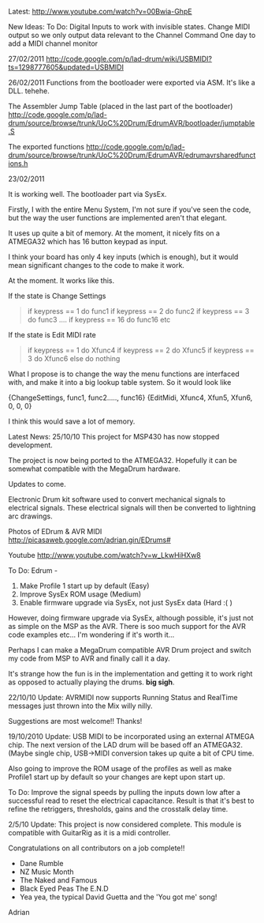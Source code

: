 Latest:
http://www.youtube.com/watch?v=00Bwia-GhpE

New Ideas:
To Do:
Digital Inputs to work with invisible states.
Change MIDI output so we only output data relevant to the Channel Command
One day to add a MIDI channel monitor

27/02/2011
http://code.google.com/p/lad-drum/wiki/USBMIDI?ts=1298777605&updated=USBMIDI

26/02/2011
Functions from the bootloader were exported via ASM.
It's like a DLL. tehehe.

The Assembler Jump Table (placed in the last part of the bootloader)
http://code.google.com/p/lad-drum/source/browse/trunk/UoC%20Drum/EdrumAVR/bootloader/jumptable.S

The exported functions
http://code.google.com/p/lad-drum/source/browse/trunk/UoC%20Drum/EdrumAVR/edrumavrsharedfunctions.h

23/02/2011

It is working well. The bootloader part via SysEx.

Firstly, I with the entire Menu System, I'm not sure if you've seen the code, but the way the user functions are implemented aren't that elegant.

It uses up quite a bit of memory. At the moment, it nicely fits on a ATMEGA32 which has 16 button keypad as input.

I think your board has only 4 key inputs (which is enough), but it would mean significant changes to the code to make it work.

At the moment. It works like this.

If the state is Change Settings
> if keypress == 1 do func1
> if keypress == 2 do func2
> if keypress == 3 do func3
....
> if keypress == 16 do func16
etc

If the state is Edit MIDI rate
> if keypress == 1 do Xfunc4
> if keypress == 2 do Xfunc5
> if keypress == 3 do Xfunc6
else do nothing

What I propose is to change the way the menu functions are interfaced with, and make it into a big lookup table system. So it would look like

{ChangeSettings, func1, func2....., func16}
{EditMidi, Xfunc4, Xfun5, Xfun6, 0, 0, 0}

I think this would save a lot of memory.




Latest News: 25/10/10
This project for MSP430 has now stopped development.

The project is now being ported to the ATMEGA32. Hopefully it can be somewhat compatible with the MegaDrum hardware.

Updates to come.



Electronic Drum kit software used to convert mechanical signals to electrical signals. These electrical signals will then be converted to lightning arc drawings.

Photos
of EDrum & AVR MIDI
http://picasaweb.google.com/adrian.gin/EDrums#

Youtube
http://www.youtube.com/watch?v=w_LkwHiHXw8

To Do:
Edrum -
1. Make Profile 1 start up by default (Easy)
2. Improve SysEx ROM usage (Medium)
3. Enable firmware upgrade via SysEx, not just SysEx data  (Hard :( )

However, doing firmware upgrade via SysEx, although possible, it's just not as simple on the MSP as the AVR. There is soo much support for the AVR code examples etc... I'm wondering if it's worth it...

Perhaps I can make a MegaDrum compatible AVR Drum project and switch my code from MSP to AVR and finally call it a day.

It's strange how the fun is in the implementation and getting it to work right as opposed to actually playing the drums. **big sigh**.

22/10/10 Update:
AVRMIDI now supports Running Status and RealTime messages just thrown into the Mix willy nilly.

Suggestions are most welcome!! Thanks!



19/10/2010 Update:
USB MIDI to be incorporated using an external ATMEGA chip. The next version of the LAD drum will be based off an ATMEGA32. (Maybe single chip, USB->MIDI conversion takes up quite a bit of CPU time.

Also going to improve the ROM usage of the profiles as well as make Profile1 start up by default so your changes are kept upon start up.


To Do: Improve the signal speeds by pulling the inputs down low after a successful read to reset the electrical capacitance. Result is that it's best to refine the retriggers, thresholds, gains and the crosstalk delay time.

2/5/10 Update: This project is now considered complete. This module is compatible with GuitarRig as it is a midi controller.

Congratulations on all contributors on a job complete!!
- Dane Rumble
- NZ Music Month
- The Naked and Famous
- Black Eyed Peas The E.N.D
- Yea yea, the typical David Guetta and the 'You got me' song!

Adrian